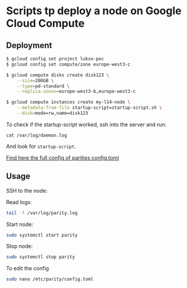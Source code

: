 # Scripts tp deploy a node on Google Cloud Compute

## Deployment

```bash
$ gcloud config set project lukso-poc
$ gcloud config set compute/zone europe-west3-c

$ gcloud compute disks create disk123 \
    --size=200GB \
    --type=pd-standard \
    --replica-zones=europe-west3-b,europe-west3-c

$ gcloud compute instances create my-l14-node \
    --metadata-from-file startup-script=startup-script.sh \
    --disk=mode=rw,name=disk123
```

To check if the startup-script worked, ssh into the server and run:
```
cat /var/log/daemon.log
```

And look for `startup-script`.

[Find here the full config of parities config.toml](https://wiki.parity.io/Configuring-Parity-Ethereum)


## Usage

SSH to the node:

Read logs:
```bash
tail -f /var/log/parity.log
```

Start node:
```bash
sudo systemctl start parity
```

Stop node:
```bash
sudo systemctl stop parity
```

To edit the config
```bash
sudo nano /etc/parity/config.toml
```